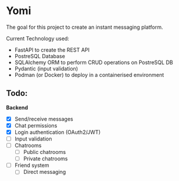 # Yomi
The goal for this project to create an instant messaging platform.

Current Technology used:
- FastAPI to create the REST API
- PostreSQL Database
- SQLAlchemy ORM to perform CRUD operations on PostreSQL DB
- Pydantic (input validation)
- Podman (or Docker) to deploy in a containerised environment

## Todo:
**Backend**
- [x] Send/receive messages
- [x] Chat permissions
- [x] Login authentication (OAuth2/JWT)
- [ ] Input validation
- [ ] Chatrooms
  - [ ] Public chatrooms
  - [ ] Private chatrooms
- [ ] Friend system
  - [ ] Direct messaging
